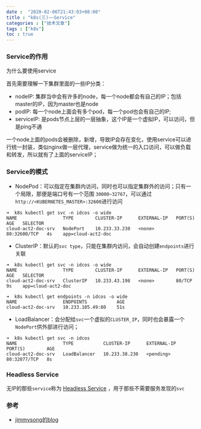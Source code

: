 ```yaml
---
date :  "2020-02-06T21:43:03+08:00" 
title : "k8s(三)––Service" 
categories : ["技术文章"] 
tags : ["k8s"] 
toc : true
---
```


### Service的作用

为什么要使用service

首先需要理解一下集群里面的一些IP分类：

- nodeIP: 集群当中会有许多的node，每一个node都会有自己的IP；包括master的IP，因为master也是node
- podIP: 每一个node上面会有多个pod，每一个pod也会有自己的IP;
- serviceIP: 是pods节点上层的一层抽象，这个IP是一个虚拟IP，可以访问，但是ping不通

一个node上面的pods会被删除，新增，导致IP会存在变化，使用service可以进行统一封装，类似nginx做一层代理，service做为统一的入口访问，可以做负载和转发，所以就有了上面的serviceIP；

### Service的模式

- NodePod：可以指定在集群内访问，同时也可以指定集群外的访问；只有一个局限，那便是端口号有一个范围 `30000~32767`，可以通过`http://<KUBERNETES_MASTER>:32600`进行访问

```
➜  k8s kubectl get svc -n idcos -o wide
NAME                 TYPE        CLUSTER-IP      EXTERNAL-IP   PORT(S)        AGE   SELECTOR
cloud-act2-doc-srv   NodePort    10.233.33.230   <none>        80:32600/TCP   4s    app=cloud-act2-doc
```

- ClusterIP：默认的`svc type`，只能在集群内访问，会自动创建`endpoints`进行关联

```shell
➜  k8s kubectl get svc -n idcos -o wide
NAME                 TYPE        CLUSTER-IP      EXTERNAL-IP   PORT(S)   AGE   SELECTOR
cloud-act2-doc-srv   ClusterIP   10.233.43.198   <none>        80/TCP    9s    app=cloud-act2-doc
```

```shell
➜  k8s kubectl get endpoints -n idcos -o wide
NAME                 ENDPOINTS           AGE
cloud-act2-doc-srv   10.233.105.49:80    51s
```

- LoadBalancer：会分配给`svc`一个虚拟的`CLUSTER_IP`，同时也会暴露一个`NodePort`供外部进行访问；

```shell
➜  k8s kubectl get svc -n idcos
NAME                 TYPE           CLUSTER-IP      EXTERNAL-IP   PORT(S)        AGE
cloud-act2-doc-srv   LoadBalancer   10.233.38.230   <pending>     80:32077/TCP   8s
```

### Headless Service

无IP的那些`service`称为 [Headless Service](https://kubernetes.io/docs/concepts/services-networking/service/#headless-services) ，用于那些不需要服务发现的`svc`

### 参考

- [jimmysong的blog](https://jimmysong.io/kubernetes-handbook/guide/accessing-kubernetes-pods-from-outside-of-the-cluster.html)







